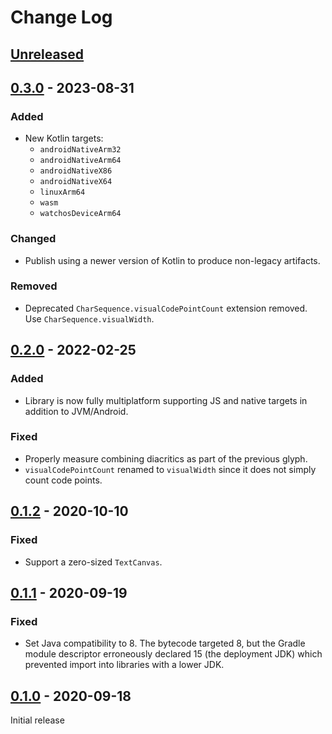 # Change Log

## [Unreleased]


## [0.3.0] - 2023-08-31

### Added

 * New Kotlin targets:
   * `androidNativeArm32`
   * `androidNativeArm64`
   * `androidNativeX86`
   * `androidNativeX64`
   * `linuxArm64`
   * `wasm`
   * `watchosDeviceArm64`

### Changed

 * Publish using a newer version of Kotlin to produce non-legacy artifacts.

### Removed

 * Deprecated `CharSequence.visualCodePointCount` extension removed. Use `CharSequence.visualWidth`.


## [0.2.0] - 2022-02-25

### Added

 * Library is now fully multiplatform supporting JS and native targets in addition to JVM/Android.

### Fixed

 * Properly measure combining diacritics as part of the previous glyph.
 * `visualCodePointCount` renamed to `visualWidth` since it does not simply count code points.



## [0.1.2] - 2020-10-10

### Fixed

 * Support a zero-sized `TextCanvas`.


## [0.1.1] - 2020-09-19

### Fixed

 * Set Java compatibility to 8. The bytecode targeted 8, but the Gradle module descriptor erroneously
   declared 15 (the deployment JDK) which prevented import into libraries with a lower JDK.


## [0.1.0] - 2020-09-18

Initial release


[Unreleased]: https://github.com/JakeWharton/crossword/compare/0.3.0...HEAD
[0.3.0]: https://github.com/JakeWharton/crossword/releases/tag/0.3.0
[0.2.0]: https://github.com/JakeWharton/crossword/releases/tag/0.2.0
[0.1.2]: https://github.com/JakeWharton/crossword/releases/tag/0.1.2
[0.1.1]: https://github.com/JakeWharton/crossword/releases/tag/0.1.1
[0.1.0]: https://github.com/JakeWharton/crossword/releases/tag/0.1.0
